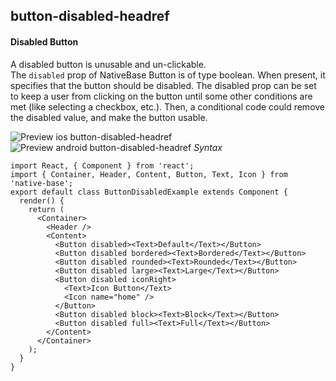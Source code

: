 ## button-disabled-headref
#### Disabled Button

A disabled button is unusable and un-clickable.<br />
The <code>disabled</code> prop of NativeBase Button is of type boolean. When present, it specifies that the button should be disabled. The disabled prop can be set to keep a user from clicking on the button until some other conditions are met (like selecting a checkbox, etc.). Then, a conditional code could remove the disabled value, and make the button usable.<br />

![Preview ios button-disabled-headref](https://github.com/GeekyAnts/NativeBase-KitchenSink/raw/v2.5.2/screenshots/ios/button-disabled.png)
![Preview android button-disabled-headref](https://github.com/GeekyAnts/NativeBase-KitchenSink/raw/v2.5.2/screenshots/android/button-disabled.png)
*Syntax*

<pre class="line-numbers"><code class="language-jsx">import React, { Component } from 'react';
import { Container, Header, Content, Button, Text, Icon } from 'native-base';
export default class ButtonDisabledExample extends Component {
  render() {
    return (
      &lt;Container>
        &lt;Header />
        &lt;Content>
          &lt;Button disabled>&lt;Text>Default&lt;/Text>&lt;/Button>
          &lt;Button disabled bordered>&lt;Text>Bordered&lt;/Text>&lt;/Button>
          &lt;Button disabled rounded>&lt;Text>Rounded&lt;/Text>&lt;/Button>
          &lt;Button disabled large>&lt;Text>Large&lt;/Text>&lt;/Button>
          &lt;Button disabled iconRight>
            &lt;Text>Icon Button&lt;/Text>
            &lt;Icon name="home" />
          &lt;/Button>
          &lt;Button disabled block>&lt;Text>Block&lt;/Text>&lt;/Button>
          &lt;Button disabled full>&lt;Text>Full&lt;/Text>&lt;/Button>
        &lt;/Content>
      &lt;/Container>
    );
  }
}</code></pre><br />
